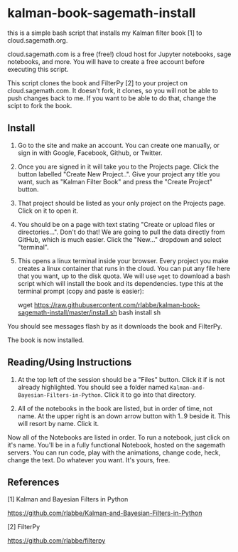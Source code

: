 # kalman-book-sagemath-install

this is a simple bash script that installs my Kalman filter book [1] to cloud.sagemath.org. 

cloud.sagemath.com is a free (free!) cloud host for Jupyter notebooks, sage notebooks, and more. You will have to create a free account before executing this script.


This script clones the book and FilterPy [2] to your project on cloud.sagemath.com. It doesn't fork, it clones, so you will not be able to push changes back to me. If you want to be able to do that, change the scipt to fork the book. 

## Install

1. Go to the site and make an account. You can create one manually, or sign in with Google, Facebook, Github, or Twitter.

2. Once you are signed in it will take you to the Projects page. Click the button labelled "Create New Project..". Give your project any title you want, such as "Kalman Filter Book" and press the "Create Project" button.

3. That project should be listed as your only project on the Projects page. Click on it to open it.

4. You should be on a page with text stating "Create or upload files or directories...". Don't do that! We are going to pull the data directly from GitHub, which is much easier. Click the "New..." dropdown and select "terminal".

5. This opens a linux terminal inside your browser. Every project you make creates a linux container that runs in the cloud. You can put any file here that you want, up to the disk quota. We will use `wget` to download a bash script which will install the book and its dependencies. type this at the terminal prompt (copy and paste is easier):

    wget https://raw.githubusercontent.com/rlabbe/kalman-book-sagemath-install/master/install.sh
    bash install sh

You should see messages flash by as it downloads the book and FilterPy.

The book is now installed.


## Reading/Using Instructions

1. At the top left of the session should be a "Files" button. Click it if is not already highlighted. You should see a folder named `Kalman-and-Bayesian-Filters-in-Python`. Click it to go into that directory.

2. All of the notebooks in the book are listed, but in order of time, not name. At the upper right is an down arrow button with 1..9 beside it. This will resort by name. Click it.

   
Now all of the Notebooks are listed in order. To run a notebook, just click on it's name. You'll be in a fully functional Notebook, hosted on the sagemath servers. You can run code, play with the animations, change code, heck, change the text. Do whatever you want. It's yours, free. 


## References

[1] Kalman and Bayesian Filters in Python

https://github.com/rlabbe/Kalman-and-Bayesian-Filters-in-Python


[2] FilterPy

https://github.com/rlabbe/filterpy
